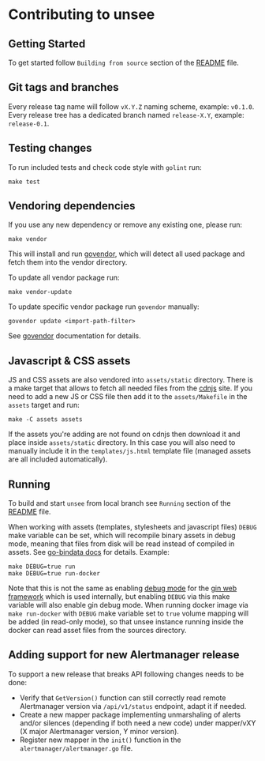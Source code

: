 # Contributing to unsee

## Getting Started

To get started follow `Building from source` section of the [README](README.md)
file.

## Git tags and branches

Every release tag name will follow `vX.Y.Z` naming scheme, example: `v0.1.0`.
Every release tree has a dedicated branch named `release-X.Y`, example:
`release-0.1`.

## Testing changes

To run included tests and check code style with `golint` run:

    make test

## Vendoring dependencies

If you use any new dependency or remove any existing one, please run:

    make vendor

This will install and run [govendor](https://github.com/kardianos/govendor),
which will detect all used package and fetch them into the vendor directory.

To update all vendor package run:

    make vendor-update

To update specific vendor package run `govendor` manually:

    govendor update <import-path-filter>

See [govendor](https://github.com/kardianos/govendor) documentation for details.

## Javascript & CSS assets

JS and CSS assets are also vendored into `assets/static` directory.
There is a make target that allows to fetch all needed files from the
[cdnjs](https://cdnjs.com/) site. If you need to add a new JS or CSS file then
add it to the `assets/Makefile` in the `assets` target and run:

    make -C assets assets

If the assets you're adding are not found on cdnjs then download it and place
inside `assets/static` directory. In this case you will also need to manually
include it in the `templates/js.html` template file (managed assets are all
included automatically).

## Running

To build and start `unsee` from local branch see `Running` section of the
[README](README.md) file.

When working with assets (templates, stylesheets and javascript files) `DEBUG`
make variable can be set, which will recompile binary assets in debug mode,
meaning that files from disk will be read instead of compiled in assets.
See [go-bindata docs](https://github.com/jteeuwen/go-bindata#debug-vs-release-builds)
for details. Example:

    make DEBUG=true run
    make DEBUG=true run-docker

Note that this is not the same as enabling [debug mode](/README.md#debug) for
the [gin web framework](https://github.com/gin-gonic/gin) which is used
internally, but enabling `DEBUG` via this make variable will also enable gin
debug mode.
When running docker image via `make run-docker` with `DEBUG` make variable set
to `true` volume mapping will be added (in read-only mode), so that unsee
instance running inside the docker can read asset files from the sources
directory.

## Adding support for new Alertmanager release

To support a new release that breaks API following changes needs to be done:

* Verify that `GetVersion()` function can still correctly read remote
  Alertmanager version via `/api/v1/status` endpoint, adapt it if needed.
* Create a new mapper package implementing unmarshaling of alerts and/or
  silences (depending if both need a new code) under mapper/vXY (X major
  Alertmanager version, Y minor version).
* Register new mapper in the `init()` function in the
  `alertmanager/alertmanager.go` file.
